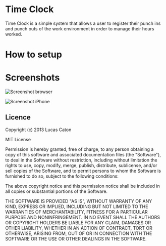 # Time Clock

Time Clock is a simple system that allows a user to register their punch ins and punch outs of the work environment in order to manage their hours worked.

# How to setup

# Screenshots

![Screenshot browser](https://raw.github.com/lucascaton/time_clock/master/screenshots/screenshot_browser.png)

![Screenshot iPhone](https://raw.github.com/lucascaton/time_clock/master/screenshots/screenshot_iphone.png)

## Licence

Copyright (c) 2013 Lucas Caton

MIT License

Permission is hereby granted, free of charge, to any person obtaining
a copy of this software and associated documentation files (the
"Software"), to deal in the Software without restriction, including
without limitation the rights to use, copy, modify, merge, publish,
distribute, sublicense, and/or sell copies of the Software, and to
permit persons to whom the Software is furnished to do so, subject to
the following conditions:

The above copyright notice and this permission notice shall be
included in all copies or substantial portions of the Software.

THE SOFTWARE IS PROVIDED "AS IS", WITHOUT WARRANTY OF ANY KIND,
EXPRESS OR IMPLIED, INCLUDING BUT NOT LIMITED TO THE WARRANTIES OF
MERCHANTABILITY, FITNESS FOR A PARTICULAR PURPOSE AND
NONINFRINGEMENT. IN NO EVENT SHALL THE AUTHORS OR COPYRIGHT HOLDERS BE
LIABLE FOR ANY CLAIM, DAMAGES OR OTHER LIABILITY, WHETHER IN AN ACTION
OF CONTRACT, TORT OR OTHERWISE, ARISING FROM, OUT OF OR IN CONNECTION
WITH THE SOFTWARE OR THE USE OR OTHER DEALINGS IN THE SOFTWARE.
